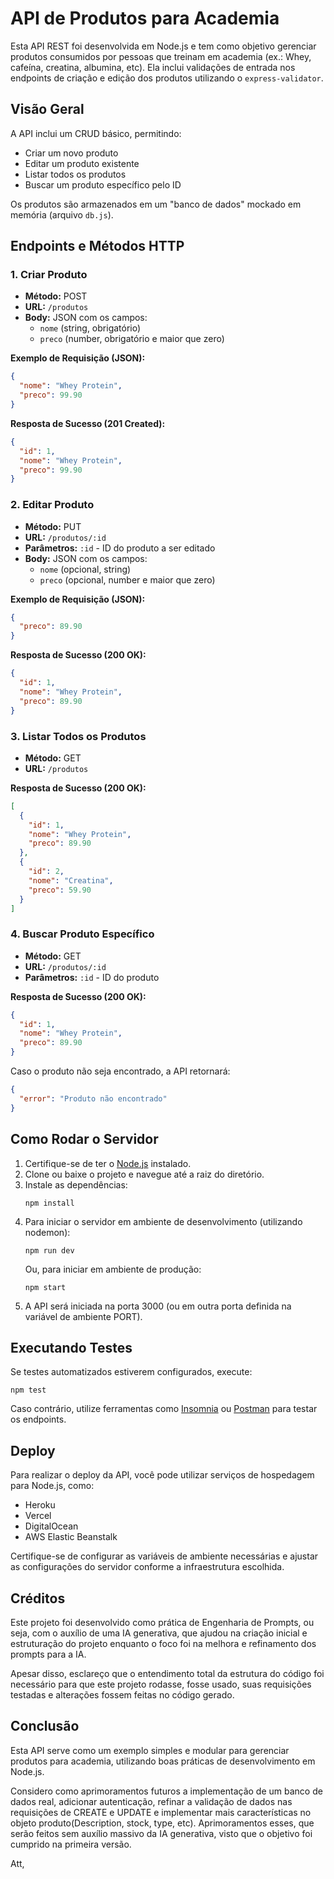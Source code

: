 # API de Produtos para Academia

Esta API REST foi desenvolvida em Node.js e tem como objetivo gerenciar produtos consumidos por pessoas que treinam em academia (ex.: Whey, cafeína, creatina, albumina, etc). Ela inclui validações de entrada nos endpoints de criação e edição dos produtos utilizando o `express-validator`.

## Visão Geral

A API inclui um CRUD básico, permitindo:
- Criar um novo produto
- Editar um produto existente
- Listar todos os produtos
- Buscar um produto específico pelo ID

Os produtos são armazenados em um "banco de dados" mockado em memória (arquivo `db.js`).

## Endpoints e Métodos HTTP

### 1. Criar Produto
- **Método:** POST
- **URL:** `/produtos`
- **Body:** JSON com os campos:
  - `nome` (string, obrigatório)
  - `preco` (number, obrigatório e maior que zero)

**Exemplo de Requisição (JSON):**
```json
{
  "nome": "Whey Protein",
  "preco": 99.90
}
```

**Resposta de Sucesso (201 Created):**
```json
{
  "id": 1,
  "nome": "Whey Protein",
  "preco": 99.90
}
```

### 2. Editar Produto
- **Método:** PUT
- **URL:** `/produtos/:id`
- **Parâmetros:** `:id` - ID do produto a ser editado
- **Body:** JSON com os campos:
  - `nome` (opcional, string)
  - `preco` (opcional, number e maior que zero)

**Exemplo de Requisição (JSON):**
```json
{
  "preco": 89.90
}
```

**Resposta de Sucesso (200 OK):**
```json
{
  "id": 1,
  "nome": "Whey Protein",
  "preco": 89.90
}
```

### 3. Listar Todos os Produtos
- **Método:** GET
- **URL:** `/produtos`

**Resposta de Sucesso (200 OK):**
```json
[
  {
    "id": 1,
    "nome": "Whey Protein",
    "preco": 89.90
  },
  {
    "id": 2,
    "nome": "Creatina",
    "preco": 59.90
  }
]
```

### 4. Buscar Produto Específico
- **Método:** GET
- **URL:** `/produtos/:id`
- **Parâmetros:** `:id` - ID do produto

**Resposta de Sucesso (200 OK):**
```json
{
  "id": 1,
  "nome": "Whey Protein",
  "preco": 89.90
}
```

Caso o produto não seja encontrado, a API retornará:
```json
{
  "error": "Produto não encontrado"
}
```

## Como Rodar o Servidor

1. Certifique-se de ter o [Node.js](https://nodejs.org/) instalado.
2. Clone ou baixe o projeto e navegue até a raiz do diretório.
3. Instale as dependências:
   ```shell
   npm install
   ```
4. Para iniciar o servidor em ambiente de desenvolvimento (utilizando nodemon):
   ```shell
   npm run dev
   ```
   Ou, para iniciar em ambiente de produção:
   ```shell
   npm start
   ```
5. A API será iniciada na porta 3000 (ou em outra porta definida na variável de ambiente PORT).

## Executando Testes

Se testes automatizados estiverem configurados, execute:
```shell
npm test
```
Caso contrário, utilize ferramentas como [Insomnia](https://insomnia.rest/) ou [Postman](https://www.postman.com/) para testar os endpoints.

## Deploy

Para realizar o deploy da API, você pode utilizar serviços de hospedagem para Node.js, como:
- Heroku
- Vercel
- DigitalOcean
- AWS Elastic Beanstalk

Certifique-se de configurar as variáveis de ambiente necessárias e ajustar as configurações do servidor conforme a infraestrutura escolhida.

## Créditos

Este projeto foi desenvolvido como prática de Engenharia de Prompts, ou seja, com o auxílio de uma IA generativa, que ajudou na criação inicial e estruturação do projeto enquanto o foco foi na melhora e refinamento dos prompts para a IA.

Apesar disso, esclareço que o entendimento total da estrutura do código foi necessário para que este projeto rodasse, fosse usado, suas requisições testadas e alterações fossem feitas no código gerado.

## Conclusão

Esta API serve como um exemplo simples e modular para gerenciar produtos para academia, utilizando boas práticas de desenvolvimento em Node.js. 

Considero como aprimoramentos futuros a implementação de um banco de dados real, adicionar autenticação, refinar a validação de dados nas requisições de CREATE e UPDATE e implementar mais características no objeto produto(Description, stock, type, etc). Aprimoramentos esses, que serão feitos sem auxílio massivo da IA generativa, visto que o objetivo foi cumprido na primeira versão.

Att,
